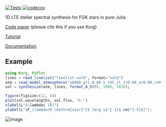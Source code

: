 [![Tests](https://github.com/ajwheeler/Korg.jl/actions/workflows/Test.yml/badge.svg)](https://github.com/ajwheeler/Korg.jl/actions/workflows/Test.yml)
[![codecov](https://codecov.io/gh/ajwheeler/Korg.jl/branch/main/graph/badge.svg?token=XXK2G8T8CJ)](https://codecov.io/gh/ajwheeler/Korg.jl)

1D LTE stellar spectral synthesis for FGK stars in pure Julia.

[Code paper](https://ui.adsabs.harvard.edu/abs/2023AJ....165...68W/abstract) (please cite this if you use Korg)

[Tutorial](https://github.com/ajwheeler/Korg.jl/blob/main/misc/Tutorial%20notebooks/Tutorial.ipynb)

[Documentation](https://ajwheeler.github.io/Korg.jl/stable/)

## Example
```julia
using Korg, PyPlot
lines = read_linelist("linelist.vald", format="vald")
atm = read_model_atmosphere("s6000_g+1.0_m0.5_t05_st_z+0.00_a+0.00_c+0.00_n+0.00_o+0.00_r+0.00_s+0.00.mod")
sol = synthesize(atm, lines, format_A_X(0), 5000, 5030);

figure(figsize=(12, 4))
plot(sol.wavelengths, sol.flux, "k-")
xlabel(L"$\lambda$ [Å]")
ylabel(L"$F_\lambda/R_\mathrm{star}^2$ [erg s$^{-1}$ cm$^{-5}$]");
```
![image](https://user-images.githubusercontent.com/711963/199083747-9d9d89b4-10a5-42f7-9273-11e9f6d2dfa1.png)
